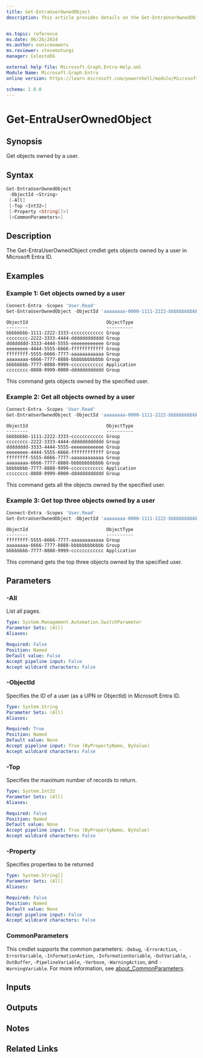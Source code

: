 ```yaml
---
title: Get-EntraUserOwnedObject
description: This article provides details on the Get-EntraUserOwnedObject command.


ms.topic: reference
ms.date: 06/26/2024
ms.author: eunicewaweru
ms.reviewer: stevemutungi
manager: CelesteDG

external help file: Microsoft.Graph.Entra-Help.xml
Module Name: Microsoft.Graph.Entra
online version: https://learn.microsoft.com/powershell/module/Microsoft.Graph.Entra/Get-EntraUserOwnedObject

schema: 2.0.0
---
```


# Get-EntraUserOwnedObject

## Synopsis

Get objects owned by a user.

## Syntax

```powershell
Get-EntraUserOwnedObject
 -ObjectId <String>
 [-All]
 [-Top <Int32>]
 [-Property <String[]>]
 [<CommonParameters>]
```

## Description

The Get-EntraUserOwnedObject cmdlet gets objects owned by a user in Microsoft Entra ID.

## Examples

### Example 1: Get objects owned by a user

```powershell
Connect-Entra -Scopes 'User.Read'
Get-EntraUserOwnedObject -ObjectId 'aaaaaaaa-0000-1111-2222-bbbbbbbbbbbb'
```

```Output
ObjectId                             ObjectType
--------                             ----------
bbbbbbbb-1111-2222-3333-cccccccccccc Group
cccccccc-2222-3333-4444-dddddddddddd Group
dddddddd-3333-4444-5555-eeeeeeeeeeee Group
eeeeeeee-4444-5555-6666-ffffffffffff Group
ffffffff-5555-6666-7777-aaaaaaaaaaaa Group
aaaaaaaa-6666-7777-8888-bbbbbbbbbbbb Group
bbbbbbbb-7777-8888-9999-cccccccccccc Application
cccccccc-8888-9999-0000-dddddddddddd Group
```

This command gets objects owned by the specified user.

### Example 2: Get all objects owned by a user

```powershell
Connect-Entra -Scopes 'User.Read'
Get-EntraUserOwnedObject -ObjectId 'aaaaaaaa-0000-1111-2222-bbbbbbbbbbbb' -All 
```

```Output
ObjectId                             ObjectType
--------                             ----------
bbbbbbbb-1111-2222-3333-cccccccccccc Group
cccccccc-2222-3333-4444-dddddddddddd Group
dddddddd-3333-4444-5555-eeeeeeeeeeee Group
eeeeeeee-4444-5555-6666-ffffffffffff Group
ffffffff-5555-6666-7777-aaaaaaaaaaaa Group
aaaaaaaa-6666-7777-8888-bbbbbbbbbbbb Group
bbbbbbbb-7777-8888-9999-cccccccccccc Application
cccccccc-8888-9999-0000-dddddddddddd Group
```

This command gets all the objects owned by the specified user.

### Example 3: Get top three objects owned by a user

```powershell
Connect-Entra -Scopes 'User.Read'
Get-EntraUserOwnedObject -ObjectId 'aaaaaaaa-0000-1111-2222-bbbbbbbbbbbb' -Top 3
```

```Output
ObjectId                             ObjectType
--------                             ----------
ffffffff-5555-6666-7777-aaaaaaaaaaaa Group
aaaaaaaa-6666-7777-8888-bbbbbbbbbbbb Group
bbbbbbbb-7777-8888-9999-cccccccccccc Application
```

This command gets the top three objects owned by the specified user.

## Parameters

### -All

List all pages.

```yaml
Type: System.Management.Automation.SwitchParameter
Parameter Sets: (All)
Aliases:

Required: False
Position: Named
Default value: False
Accept pipeline input: False
Accept wildcard characters: False
```

### -ObjectId

Specifies the ID of a user (as a UPN or ObjectId) in Microsoft Entra ID.

```yaml
Type: System.String
Parameter Sets: (All)
Aliases:

Required: True
Position: Named
Default value: None
Accept pipeline input: True (ByPropertyName, ByValue)
Accept wildcard characters: False
```

### -Top

Specifies the maximum number of records to return.

```yaml
Type: System.Int32
Parameter Sets: (All)
Aliases:

Required: False
Position: Named
Default value: None
Accept pipeline input: True (ByPropertyName, ByValue)
Accept wildcard characters: False
```

### -Property

Specifies properties to be returned

```yaml
Type: System.String[]
Parameter Sets: (All)
Aliases:

Required: False
Position: Named
Default value: None
Accept pipeline input: False
Accept wildcard characters: False
```

### CommonParameters

This cmdlet supports the common parameters: `-Debug`, `-ErrorAction`, `-ErrorVariable`, `-InformationAction`, `-InformationVariable`, `-OutVariable`, `-OutBuffer`, `-PipelineVariable`, `-Verbose`, `-WarningAction`, and `-WarningVariable`. For more information, see [about_CommonParameters](https://go.microsoft.com/fwlink/?LinkID=113216).

## Inputs

## Outputs

## Notes

## Related Links
